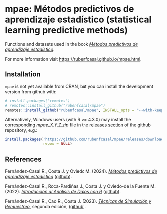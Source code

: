 # mpae: Métodos predictivos de aprendizaje estadístico (statistical learning predictive methods)

<!-- 
pkgdown::build_site()
options(keep.source.pkgs = TRUE)
remotes::install_github("rubenfcasal/mpae", INSTALL_opts = "--with-keep.source") I
-->

Functions and datasets used in the book [*Métodos predictivos de aprendizaje estadístico*](https://rubenfcasal.github.io/aprendizaje_estadistico).

For more information visit <https://rubenfcasal.github.io/mpae.html>.

## Installation

`mpae` is not yet available from CRAN, but you can install the development
version from github with:

``` r
# install.packages("remotes")
# remotes::install_github("rubenfcasal/mpae")
remotes::install_github("rubenfcasal/mpae", INSTALL_opts = "--with-keep.source")
```

Alternatively, Windows users (with R >= 4.3.0) may install the corresponding *mpae_X.Y.Z.zip* file in the [releases section](https://github.com/rubenfcasal/mpae/releases/latest) of the github repository, e.g.:

``` r
install.packages('https://github.com/rubenfcasal/mpae/releases/download/v0.1/mpae_0.1.0.zip', 
                 repos = NULL)
``` 

## References

Fernández-Casal R., Costa J. y Oviedo M. (2024). *[Métodos predictivos de aprendizaje estadístico](https://rubenfcasal.github.io/aprendizaje_estadistico)*   ([github](https://github.com/rubenfcasal/aprendizaje_estadistico)).

Fernández-Casal R., Roca-Pardiñas J., Costa J. y Oviedo-de la Fuente M. (2022). *[Introducción al Análisis de Datos con R](https://rubenfcasal.github.io/intror)* ([github](https://github.com/rubenfcasal/intror)).

Fernández-Casal R., Cao R., Costa J. (2023). *[Técnicas de Simulación y Remuestreo](https://rubenfcasal.github.io/simbook)*, segunda edición, ([github](https://github.com/rubenfcasal/simbook)).

